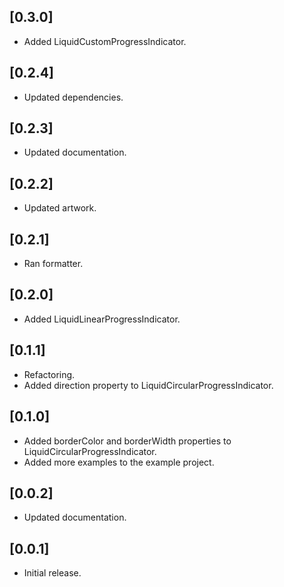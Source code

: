 ## [0.3.0]

* Added LiquidCustomProgressIndicator.

## [0.2.4]

* Updated dependencies.

## [0.2.3]

* Updated documentation.

## [0.2.2]

* Updated artwork.

## [0.2.1]

* Ran formatter.

## [0.2.0]

* Added LiquidLinearProgressIndicator.

## [0.1.1]

* Refactoring.
* Added direction property to LiquidCircularProgressIndicator.

## [0.1.0]

* Added borderColor and borderWidth properties to LiquidCircularProgressIndicator.
* Added more examples to the example project.

## [0.0.2]

* Updated documentation.

## [0.0.1]

* Initial release.
